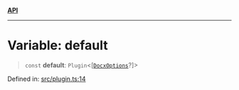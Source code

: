 [**API**](../API.md)

***

# Variable: default

> `const` **default**: `Plugin`\<\[[`DocxOptions`](../interfaces/DocxOptions.md)?\]\>

Defined in: [src/plugin.ts:14](https://github.com/inokawa/remark-docx/blob/c5254cb8a86c89703abbdc07740610a93e99b5a5/src/plugin.ts#L14)
